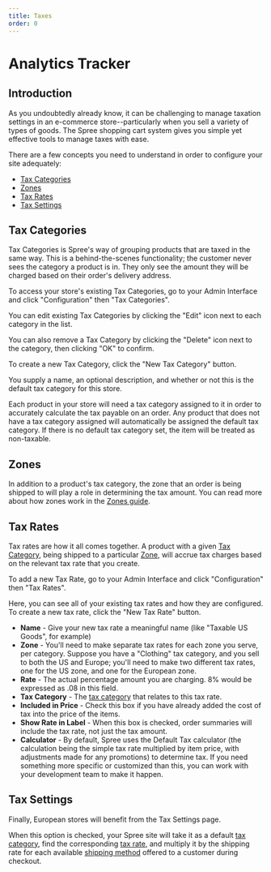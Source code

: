 ```yaml
---
title: Taxes
order: 0
---
```


# Analytics Tracker

## Introduction

As you undoubtedly already know, it can be challenging to manage taxation settings in an e-commerce store--particularly when you sell a variety of types of goods. The Spree shopping cart system gives you simple yet effective tools to manage taxes with ease.

There are a few concepts you need to understand in order to configure your site adequately:

* [Tax Categories](analytics_tracker.md#tax-categories)
* [Zones](analytics_tracker.md#zones)
* [Tax Rates](analytics_tracker.md#tax-rates)
* [Tax Settings](analytics_tracker.md#tax-settings)

## Tax Categories

Tax Categories is Spree's way of grouping products that are taxed in the same way. This is a behind-the-scenes functionality; the customer never sees the category a product is in. They only see the amount they will be charged based on their order's delivery address.

To access your store's existing Tax Categories, go to your Admin Interface and click "Configuration" then "Tax Categories".

You can edit existing Tax Categories by clicking the "Edit" icon next to each category in the list.

You can also remove a Tax Category by clicking the "Delete" icon next to the category, then clicking "OK" to confirm.

To create a new Tax Category, click the "New Tax Category" button.

You supply a name, an optional description, and whether or not this is the default tax category for this store.

Each product in your store will need a tax category assigned to it in order to accurately calculate the tax payable on an order. Any product that does not have a tax category assigned will automatically be assigned the default tax category. If there is no default tax category set, the item will be treated as non-taxable.

## Zones

In addition to a product's tax category, the zone that an order is being shipped to will play a role in determining the tax amount. You can read more about how zones work in the [Zones guide](https://guides.spreecommerce.org/user/shipments/zones.html).

## Tax Rates

Tax rates are how it all comes together. A product with a given [Tax Category](analytics_tracker.md#tax-categories), being shipped to a particular [Zone](analytics_tracker.md#zones), will accrue tax charges based on the relevant tax rate that you create.

To add a new Tax Rate, go to your Admin Interface and click "Configuration" then "Tax Rates".

Here, you can see all of your existing tax rates and how they are configured. To create a new tax rate, click the "New Tax Rate" button.

* **Name** - Give your new tax rate a meaningful name \(like "Taxable US Goods", for example\)
* **Zone** - You'll need to make separate tax rates for each zone you serve, per category. Suppose you have a "Clothing" tax category, and you sell to both the US and Europe; you'll need to make two different tax rates, one for the US zone, and one for the European zone.
* **Rate** - The actual percentage amount you are charging. 8% would be expressed as .08 in this field.
* **Tax Category** - The [tax category](analytics_tracker.md#tax-categories) that relates to this tax rate.
* **Included in Price** - Check this box if you have already added the cost of tax into the price of the items.
* **Show Rate in Label** - When this box is checked, order summaries will include the tax rate, not just the tax amount.
* **Calculator** - By default, Spree uses the Default Tax calculator \(the calculation being the simple tax rate multiplied by item price, with adjustments made for any promotions\) to determine tax. If you need something more specific or customized than this, you can work with your development team to make it happen.

## Tax Settings

Finally, European stores will benefit from the Tax Settings page.

When this option is checked, your Spree site will take it as a default [tax category](analytics_tracker.md#tax-categories), find the corresponding [tax rate](analytics_tracker.md#tax-rates), and multiply it by the shipping rate for each available [shipping method](/user/shipments/shipping_methods.html) offered to a customer during checkout.

